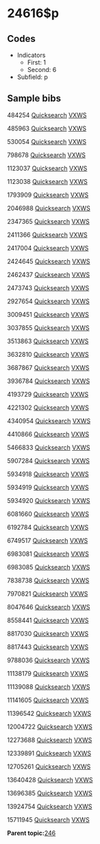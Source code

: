 # 24616$p

## Codes

-   Indicators
    -   First: 1
    -   Second: 6
-   Subfield: p

## Sample bibs

484254 [Quicksearch](https://search.library.yale.edu/catalog/484254) [VXWS](http://prodorbis.library.yale.edu:7014/vxws/GetHoldingsService?bibId=484254)

485963 [Quicksearch](https://search.library.yale.edu/catalog/485963) [VXWS](http://prodorbis.library.yale.edu:7014/vxws/GetHoldingsService?bibId=485963)

530054 [Quicksearch](https://search.library.yale.edu/catalog/530054) [VXWS](http://prodorbis.library.yale.edu:7014/vxws/GetHoldingsService?bibId=530054)

798678 [Quicksearch](https://search.library.yale.edu/catalog/798678) [VXWS](http://prodorbis.library.yale.edu:7014/vxws/GetHoldingsService?bibId=798678)

1123037 [Quicksearch](https://search.library.yale.edu/catalog/1123037) [VXWS](http://prodorbis.library.yale.edu:7014/vxws/GetHoldingsService?bibId=1123037)

1123038 [Quicksearch](https://search.library.yale.edu/catalog/1123038) [VXWS](http://prodorbis.library.yale.edu:7014/vxws/GetHoldingsService?bibId=1123038)

1793909 [Quicksearch](https://search.library.yale.edu/catalog/1793909) [VXWS](http://prodorbis.library.yale.edu:7014/vxws/GetHoldingsService?bibId=1793909)

2046988 [Quicksearch](https://search.library.yale.edu/catalog/2046988) [VXWS](http://prodorbis.library.yale.edu:7014/vxws/GetHoldingsService?bibId=2046988)

2347365 [Quicksearch](https://search.library.yale.edu/catalog/2347365) [VXWS](http://prodorbis.library.yale.edu:7014/vxws/GetHoldingsService?bibId=2347365)

2411366 [Quicksearch](https://search.library.yale.edu/catalog/2411366) [VXWS](http://prodorbis.library.yale.edu:7014/vxws/GetHoldingsService?bibId=2411366)

2417004 [Quicksearch](https://search.library.yale.edu/catalog/2417004) [VXWS](http://prodorbis.library.yale.edu:7014/vxws/GetHoldingsService?bibId=2417004)

2424645 [Quicksearch](https://search.library.yale.edu/catalog/2424645) [VXWS](http://prodorbis.library.yale.edu:7014/vxws/GetHoldingsService?bibId=2424645)

2462437 [Quicksearch](https://search.library.yale.edu/catalog/2462437) [VXWS](http://prodorbis.library.yale.edu:7014/vxws/GetHoldingsService?bibId=2462437)

2473743 [Quicksearch](https://search.library.yale.edu/catalog/2473743) [VXWS](http://prodorbis.library.yale.edu:7014/vxws/GetHoldingsService?bibId=2473743)

2927654 [Quicksearch](https://search.library.yale.edu/catalog/2927654) [VXWS](http://prodorbis.library.yale.edu:7014/vxws/GetHoldingsService?bibId=2927654)

3009451 [Quicksearch](https://search.library.yale.edu/catalog/3009451) [VXWS](http://prodorbis.library.yale.edu:7014/vxws/GetHoldingsService?bibId=3009451)

3037855 [Quicksearch](https://search.library.yale.edu/catalog/3037855) [VXWS](http://prodorbis.library.yale.edu:7014/vxws/GetHoldingsService?bibId=3037855)

3513863 [Quicksearch](https://search.library.yale.edu/catalog/3513863) [VXWS](http://prodorbis.library.yale.edu:7014/vxws/GetHoldingsService?bibId=3513863)

3632810 [Quicksearch](https://search.library.yale.edu/catalog/3632810) [VXWS](http://prodorbis.library.yale.edu:7014/vxws/GetHoldingsService?bibId=3632810)

3687867 [Quicksearch](https://search.library.yale.edu/catalog/3687867) [VXWS](http://prodorbis.library.yale.edu:7014/vxws/GetHoldingsService?bibId=3687867)

3936784 [Quicksearch](https://search.library.yale.edu/catalog/3936784) [VXWS](http://prodorbis.library.yale.edu:7014/vxws/GetHoldingsService?bibId=3936784)

4193729 [Quicksearch](https://search.library.yale.edu/catalog/4193729) [VXWS](http://prodorbis.library.yale.edu:7014/vxws/GetHoldingsService?bibId=4193729)

4221302 [Quicksearch](https://search.library.yale.edu/catalog/4221302) [VXWS](http://prodorbis.library.yale.edu:7014/vxws/GetHoldingsService?bibId=4221302)

4340954 [Quicksearch](https://search.library.yale.edu/catalog/4340954) [VXWS](http://prodorbis.library.yale.edu:7014/vxws/GetHoldingsService?bibId=4340954)

4410866 [Quicksearch](https://search.library.yale.edu/catalog/4410866) [VXWS](http://prodorbis.library.yale.edu:7014/vxws/GetHoldingsService?bibId=4410866)

5466833 [Quicksearch](https://search.library.yale.edu/catalog/5466833) [VXWS](http://prodorbis.library.yale.edu:7014/vxws/GetHoldingsService?bibId=5466833)

5907284 [Quicksearch](https://search.library.yale.edu/catalog/5907284) [VXWS](http://prodorbis.library.yale.edu:7014/vxws/GetHoldingsService?bibId=5907284)

5934918 [Quicksearch](https://search.library.yale.edu/catalog/5934918) [VXWS](http://prodorbis.library.yale.edu:7014/vxws/GetHoldingsService?bibId=5934918)

5934919 [Quicksearch](https://search.library.yale.edu/catalog/5934919) [VXWS](http://prodorbis.library.yale.edu:7014/vxws/GetHoldingsService?bibId=5934919)

5934920 [Quicksearch](https://search.library.yale.edu/catalog/5934920) [VXWS](http://prodorbis.library.yale.edu:7014/vxws/GetHoldingsService?bibId=5934920)

6081660 [Quicksearch](https://search.library.yale.edu/catalog/6081660) [VXWS](http://prodorbis.library.yale.edu:7014/vxws/GetHoldingsService?bibId=6081660)

6192784 [Quicksearch](https://search.library.yale.edu/catalog/6192784) [VXWS](http://prodorbis.library.yale.edu:7014/vxws/GetHoldingsService?bibId=6192784)

6749517 [Quicksearch](https://search.library.yale.edu/catalog/6749517) [VXWS](http://prodorbis.library.yale.edu:7014/vxws/GetHoldingsService?bibId=6749517)

6983081 [Quicksearch](https://search.library.yale.edu/catalog/6983081) [VXWS](http://prodorbis.library.yale.edu:7014/vxws/GetHoldingsService?bibId=6983081)

6983085 [Quicksearch](https://search.library.yale.edu/catalog/6983085) [VXWS](http://prodorbis.library.yale.edu:7014/vxws/GetHoldingsService?bibId=6983085)

7838738 [Quicksearch](https://search.library.yale.edu/catalog/7838738) [VXWS](http://prodorbis.library.yale.edu:7014/vxws/GetHoldingsService?bibId=7838738)

7970821 [Quicksearch](https://search.library.yale.edu/catalog/7970821) [VXWS](http://prodorbis.library.yale.edu:7014/vxws/GetHoldingsService?bibId=7970821)

8047646 [Quicksearch](https://search.library.yale.edu/catalog/8047646) [VXWS](http://prodorbis.library.yale.edu:7014/vxws/GetHoldingsService?bibId=8047646)

8558441 [Quicksearch](https://search.library.yale.edu/catalog/8558441) [VXWS](http://prodorbis.library.yale.edu:7014/vxws/GetHoldingsService?bibId=8558441)

8817030 [Quicksearch](https://search.library.yale.edu/catalog/8817030) [VXWS](http://prodorbis.library.yale.edu:7014/vxws/GetHoldingsService?bibId=8817030)

8817443 [Quicksearch](https://search.library.yale.edu/catalog/8817443) [VXWS](http://prodorbis.library.yale.edu:7014/vxws/GetHoldingsService?bibId=8817443)

9788036 [Quicksearch](https://search.library.yale.edu/catalog/9788036) [VXWS](http://prodorbis.library.yale.edu:7014/vxws/GetHoldingsService?bibId=9788036)

11138179 [Quicksearch](https://search.library.yale.edu/catalog/11138179) [VXWS](http://prodorbis.library.yale.edu:7014/vxws/GetHoldingsService?bibId=11138179)

11139088 [Quicksearch](https://search.library.yale.edu/catalog/11139088) [VXWS](http://prodorbis.library.yale.edu:7014/vxws/GetHoldingsService?bibId=11139088)

11141605 [Quicksearch](https://search.library.yale.edu/catalog/11141605) [VXWS](http://prodorbis.library.yale.edu:7014/vxws/GetHoldingsService?bibId=11141605)

11396542 [Quicksearch](https://search.library.yale.edu/catalog/11396542) [VXWS](http://prodorbis.library.yale.edu:7014/vxws/GetHoldingsService?bibId=11396542)

12004722 [Quicksearch](https://search.library.yale.edu/catalog/12004722) [VXWS](http://prodorbis.library.yale.edu:7014/vxws/GetHoldingsService?bibId=12004722)

12273688 [Quicksearch](https://search.library.yale.edu/catalog/12273688) [VXWS](http://prodorbis.library.yale.edu:7014/vxws/GetHoldingsService?bibId=12273688)

12339891 [Quicksearch](https://search.library.yale.edu/catalog/12339891) [VXWS](http://prodorbis.library.yale.edu:7014/vxws/GetHoldingsService?bibId=12339891)

12705261 [Quicksearch](https://search.library.yale.edu/catalog/12705261) [VXWS](http://prodorbis.library.yale.edu:7014/vxws/GetHoldingsService?bibId=12705261)

13640428 [Quicksearch](https://search.library.yale.edu/catalog/13640428) [VXWS](http://prodorbis.library.yale.edu:7014/vxws/GetHoldingsService?bibId=13640428)

13696385 [Quicksearch](https://search.library.yale.edu/catalog/13696385) [VXWS](http://prodorbis.library.yale.edu:7014/vxws/GetHoldingsService?bibId=13696385)

13924754 [Quicksearch](https://search.library.yale.edu/catalog/13924754) [VXWS](http://prodorbis.library.yale.edu:7014/vxws/GetHoldingsService?bibId=13924754)

15711945 [Quicksearch](https://search.library.yale.edu/catalog/15711945) [VXWS](http://prodorbis.library.yale.edu:7014/vxws/GetHoldingsService?bibId=15711945)

**Parent topic:**[246](../../tags/246/246.md)

